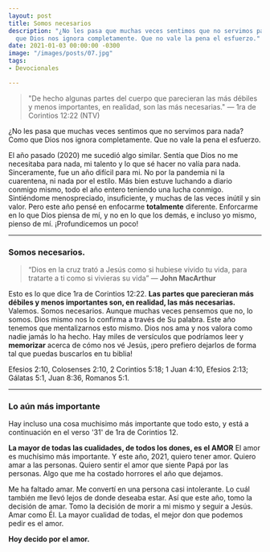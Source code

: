 ```yaml
---
layout: post
title: Somos necesarios
description: "¿No les pasa que muchas veces sentimos que no servimos para nada? Como
  que Dios nos ignora completamente. Que no vale la pena el esfuerzo."
date: 2021-01-03 00:00:00 -0300
image: "/images/posts/07.jpg"
tags:
- Devocionales

---
```


> "De hecho algunas partes del cuerpo que parecieran las más débiles y menos importantes, en realidad, son las más necesarias." — 1ra de Corintios 12:22 (NTV)

¿No les pasa que muchas veces sentimos que no servimos para nada? Como que Dios nos ignora completamente. Que no vale la pena el esfuerzo.

El año pasado (2020) me sucedió algo similar. Sentía que Dios no me necesitaba para nada, mi talento y lo que sé hacer no valía para nada. Sinceramente, fue un año difícil para mi. No por la pandemia ni la cuarentena, ni nada por el estilo. Más bien estuve luchando a diario conmigo mismo, todo el año entero teniendo una lucha conmigo. Sintiéndome menospreciado, insuficiente, y muchas de las veces inútil y sin valor. Pero este año pensé en enfocarme **totalmente** diferente. Enforcarme en lo que Dios piensa de mí, y no en lo que los demás, e incluso yo mismo, pienso de mí. ¡Profundicemos un poco!

---

### Somos necesarios.

> “Dios en la cruz trató a Jesús como si hubiese vivido tu vida, para tratarte a ti como si vivieras su vida” — **John MacArthur**

Esto es lo que dice 1ra de Corintios 12:22. **Las partes que parecieran más débiles y menos importantes son, en realidad, las más necesarias.** Valemos. Somos necesarios. Aunque muchas veces pensemos que no, lo somos. Dios mismo nos lo confirma a través de Su palabra. Este año tenemos que mentalizarnos esto mismo. Dios nos ama y nos valora como nadie jamás lo ha hecho. Hay miles de versículos que podríamos leer y **memorizar** acerca de cómo nos vé Jesús, ¡pero prefiero dejarlos de forma tal que puedas buscarlos en tu biblia!

Efesios 2:10, Colosenses 2:10, 2 Corintios 5:18; 1 Juan 4:10, Efesios 2:13; Gálatas 5:1, Juan 8:36, Romanos 5:1.

---

### Lo aún más importante

Hay incluso una cosa muchisimo más importante que todo esto, y está a continuación en el verso '31' de 1ra de Corintios 12.

**La mayor de todas las cualidades, de todos los dones, es el AMOR** El amor es muchísimo más importante. Y este año, 2021, quiero tener amor. Quiero amar a las personas. Quiero sentir el amor que siente Papá por las personas. Algo que me ha costado horrores el año que dejamos.

Me ha faltado amar. Me convertí en una persona casi intolerante. Lo cuál también me llevó lejos de donde deseaba estar. Así que este año, tomo la decisión de amar. Tomo la decisión de morir a mi mismo y seguir a Jesús. Amar como Él. La mayor cualidad de todas, el mejor don que podemos pedir es el amor.

**Hoy decido por el amor.**

